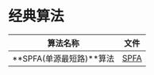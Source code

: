 # 经典算法

| 算法名称                 | 文件                   |
| ------------------------ | ---------------------- |
| **SPFA(单源最短路)**算法 | [SPFA](SPFA/README.md) |


